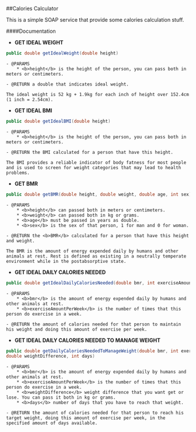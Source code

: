 ##Calories Calculator

This is a simple SOAP service that provide some calories calculation stuff.

####Documentation

* <b>GET IDEAL WEIGHT</b> 
```java
public double getIdealWeight(double height)
``` 
	- @PARAMS
		* <b>height</b> is the height of the person, you can pass both in meters or centimeters. 
	
	- @RETURN a double that indicates ideal weight.
	
	The ideal weight is 52 kg + 1.9kg for each inch of height over 152.4cm (1 inch = 2.54cm).

* <b>GET IDEAL BMI</b> 
```java
public double getIdealBMI(double height)
``` 
	- @PARAMS
		* <b>height</b> is the height of the person, you can pass both in meters or centimeters. 
	
	- @RETURN the BMI calculated for a person that have this height.
	
	The BMI provides a reliable indicator of body fatness for most people and is used to screen for weight categories that may lead to health problems.

* <b>GET BMR</b> 
```java 
public double getBMR(double height, double weight, double age, int sex)
``` 
	- @PARAMS
		* <b>height</b> can passed both in meters or centimeters.
		* <b>weight</b> can passed both in kg or grams.
		* <b>age</b> must be passed in years as double.
		* <b>sex</b> is the sex of that person, 1 for man and 0 for woman.
	
	- @RETURN the <b>BMR</b> calculated for a person that have this height and weight.
	
	The BMR is the amount of energy expended daily by humans and other animals at rest. Rest is defined as existing in a neutrally temperate environment while in the postabsorptive state.

* <b>GET IDEAL DAILY CALORIES NEEDED</b> 
```java 
public double getIdealDailyCaloriesNeeded(double bmr, int exerciseAmountPerWeek)
``` 
	- @PARAMS 
		* <b>bmr</b> is the amount of energy expended daily by humans and other animals at rest.
		* <b>exerciseAmountPerWeek</b> is the number of times that this person do exercise in a week.
	
	- @RETURN the amount of calories needed for that person to maintain his weight and doing this amount of exercise per week.

* <b>GET IDEAL DAILY CALORIES NEEDED TO MANAGE WEIGHT</b> 
```java
public double getDailyCaloriesNeededToManageWeight(double bmr, int exerciseAmountPerWeek, 
double weightDifference, int days)
```
	- @PARAMS
		* <b>bmr</b> is the amount of energy expended daily by humans and other animals at rest. 
		* <b>exerciseAmountPerWeek</b> is the number of times that this person do exercise in a week.
		* <b>weightDifference</b> weight difference that you want get or lose. You can pass it both in kg or grams.
		* <b>days</b> number of days that you have to reach that weight.

	- @RETURN the amount of calories needed for that person to reach his target weight, doing this amount of exercise per week, in the specified amount of days available. 
